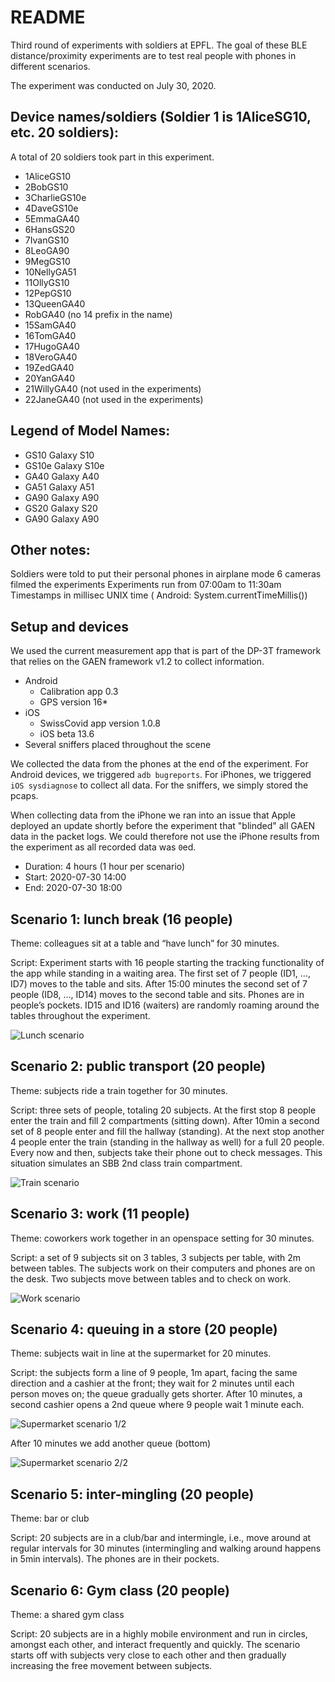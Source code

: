 # README

Third round of experiments with soldiers at EPFL.
The goal of these BLE distance/proximity experiments are to test real people
with phones in different scenarios.

The experiment was conducted on July 30, 2020.


## Device names/soldiers (Soldier 1 is 1AliceSG10, etc. 20 soldiers):

A total of 20 soldiers took part in this experiment.

* 1AliceGS10
* 2BobGS10
* 3CharlieGS10e
* 4DaveGS10e
* 5EmmaGA40
* 6HansGS20
* 7IvanGS10
* 8LeoGA90
* 9MegGS10
* 10NellyGA51
* 11OllyGS10
* 12PepGS10
* 13QueenGA40
* RobGA40 (no 14 prefix in the name)
* 15SamGA40
* 16TomGA40
* 17HugoGA40
* 18VeroGA40
* 19ZedGA40
* 20YanGA40
* 21WillyGA40 (not used in the experiments)
* 22JaneGA40 (not used in the experiments)


## Legend of Model Names:

* GS10 Galaxy S10
* GS10e Galaxy S10e
* GA40 Galaxy A40
* GA51 Galaxy A51
* GA90 Galaxy A90
* GS20 Galaxy S20
* GA90 Galaxy A90


## Other notes:

Soldiers were told to put their personal phones in airplane mode
6 cameras filmed the experiments
Experiments run from 07:00am to 11:30am
Timestamps in millisec UNIX time ( Android: System.currentTimeMillis())


## Setup and devices

We used the current measurement app that is part of the DP-3T framework that
relies on the GAEN framework v1.2 to collect information.

* Android
    * Calibration app 0.3
    * GPS version 16*
* iOS
    * SwissCovid app version 1.0.8
    * iOS beta 13.6
* Several sniffers placed throughout the scene

We collected the data from the phones at the end of the experiment. For
Android devices, we triggered `adb bugreports`. For iPhones, we triggered
`iOS sysdiagnose` to collect all data. For the sniffers, we simply stored
the pcaps.

When collecting data from the iPhone we ran into an issue that Apple deployed
an update shortly before the experiment that "blinded" all GAEN data in the
packet logs. We could therefore not use the iPhone results from the experiment
as all recorded data was `0`ed.

* Duration: 4 hours (1 hour per scenario)
* Start: 2020-07-30 14:00
* End:   2020-07-30 18:00


## Scenario 1: lunch break (16 people)

Theme: colleagues sit at a table and “have lunch” for 30 minutes.

Script: Experiment starts with 16 people starting the tracking functionality of the app while standing in a waiting area. The first set of 7 people (ID1, …, ID7) moves to the table and sits. After 15:00 minutes the second set of 7 people (ID8, …, ID14) moves to the second table and sits. Phones are in people’s pockets. ID15 and ID16 (waiters) are randomly roaming around the tables throughout the experiment. 

![Lunch scenario](./lunch.png)


## Scenario 2: public transport (20 people)

Theme: subjects ride a train together for 30 minutes.

Script: three sets of people, totaling 20 subjects. At the first stop 8 people enter the train and fill 2 compartments (sitting down). After 10min a second set of 8 people enter and fill the hallway (standing). At the next stop another 4 people enter the train (standing in the hallway as well) for a full 20 people. Every now and then, subjects take their phone out to check messages. This situation simulates an SBB 2nd class train compartment. 

![Train scenario](./train.png)


## Scenario 3: work (11 people)

Theme: coworkers work together in an openspace setting for 30 minutes.

Script: a set of 9 subjects sit on 3 tables, 3 subjects per table, with 2m between tables. The subjects work on their computers and phones are on the desk. Two subjects move between tables and to check on work.

![Work scenario](./work.png)


## Scenario 4: queuing in a store (20 people)

Theme: subjects wait in line at the supermarket for 20 minutes.

Script: the subjects form a line of 9 people, 1m apart, facing the same direction and a cashier at the front; they wait for 2 minutes until each person moves on; the queue gradually gets shorter. 
After 10 minutes, a second cashier opens a 2nd queue where 9 people wait 1 minute each.

![Supermarket scenario 1/2](./queue.png)

After 10 minutes we add another queue (bottom)

![Supermarket scenario 2/2](./queue2.png)


## Scenario 5: inter-mingling (20 people)

Theme: bar or club

Script: 20 subjects are in a club/bar and intermingle, i.e., move around at
regular intervals for 30 minutes (intermingling and walking around happens in
5min intervals). The phones are in their pockets.



## Scenario 6: Gym class (20 people)

Theme: a shared gym class

Script: 20 subjects are in a highly mobile environment and run in circles,
amongst each other, and interact frequently and quickly. The scenario starts
off with subjects very close to each other and then gradually increasing the
free movement between subjects.
